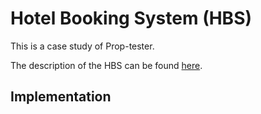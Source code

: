 
# Hotel Booking System (HBS)


This is a case study of Prop-tester.

The description of the HBS can be found <a href="https://github.com/nhnghia/prop-tester/blob/master/casestudy/hbs/description.md">here</a>.

## Implementation

